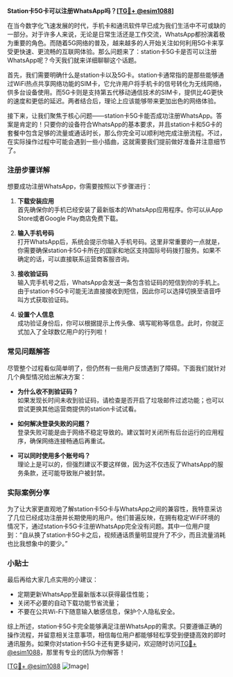 **Station卡5G卡可以注册WhatsApp吗？[[TG💪+ @esim1088](https://t.me/s/esim1088)]**

在当今数字化飞速发展的时代，手机卡和通讯软件早已成为我们生活中不可或缺的一部分。对于许多人来说，无论是日常生活还是工作交流，WhatsApp都扮演着极为重要的角色。而随着5G网络的普及，越来越多的人开始关注如何利用5G卡来享受更快速、更流畅的互联网体验。那么问题来了：station卡5G卡是否可以注册WhatsApp呢？今天我们就来详细聊聊这个话题。

首先，我们需要明确什么是station卡以及5G卡。station卡通常指的是那些能够通过WiFi热点共享网络功能的SIM卡，它允许用户将手机卡的信号转化为无线网络，供多台设备使用。而5G卡则是支持第五代移动通信技术的SIM卡，提供比4G更快的速度和更低的延迟。两者结合后，理论上应该能够带来更加出色的网络体验。

接下来，让我们聚焦于核心问题——station卡5G卡能否成功注册WhatsApp。答案是肯定的！只要你的设备符合WhatsApp的基本要求，并且station卡和5G卡的套餐中包含足够的流量或通话时长，那么你完全可以顺利地完成注册流程。不过，在实际操作过程中可能会遇到一些小插曲，这就需要我们提前做好准备并注意细节了。

### 注册步骤详解

想要成功注册WhatsApp，你需要按照以下步骤进行：

1. **下载安装应用**  
   首先确保你的手机已经安装了最新版本的WhatsApp应用程序。你可以从App Store或者Google Play商店免费下载。

2. **输入手机号码**  
   打开WhatsApp后，系统会提示你输入手机号码。这里非常重要的一点就是，你需要确保station卡5G卡所在的国家和地区支持国际号码拨打服务。如果不确定的话，可以直接联系运营商客服咨询。

3. **接收验证码**  
   输入完手机号之后，WhatsApp会发送一条包含验证码的短信到你的手机上。由于station卡5G卡可能无法直接接收到短信，因此你可以选择切换至语音呼叫方式获取验证码。

4. **设置个人信息**  
   成功验证身份后，你可以根据提示上传头像、填写昵称等信息。此时，你就正式加入了全球数亿用户的行列啦！

### 常见问题解答

尽管整个过程看似简单明了，但仍然有一些用户反馈遇到了障碍。下面我们就针对几个典型情况给出解决方案：

- **为什么收不到验证码？**  
  如果发现长时间未收到验证码，请检查是否开启了垃圾邮件过滤功能；也可以尝试更换其他运营商提供的station卡试试看。

- **如何解决登录失败的问题？**  
  登录失败可能是由于网络不稳定导致的。建议暂时关闭所有后台运行的应用程序，确保网络连接畅通后再重试。

- **可以同时使用多个账号吗？**  
  理论上是可以的，但强烈建议不要这样做，因为这不仅违反了WhatsApp的服务条款，还可能导致账户被封禁。

### 实际案例分享

为了让大家更直观地了解station卡5G卡与WhatsApp之间的兼容性，我特意采访了几位已经成功注册并长期使用的用户。他们普遍反映，在拥有稳定WiFi环境的情况下，通过station卡5G卡注册WhatsApp完全没有问题。其中一位用户提到：“自从换了station卡5G卡之后，视频通话质量明显提升了不少，而且流量消耗也比我想象中的要少。”

### 小贴士

最后再给大家几点实用的小建议：
- 定期更新WhatsApp至最新版本以获得最佳性能；
- 关闭不必要的自动下载功能节省流量；
- 不要在公共Wi-Fi下随意输入敏感信息，保护个人隐私安全。

综上所述，station卡5G卡完全能够满足注册WhatsApp的需求。只要遵循正确的操作流程，并留意相关注意事项，相信每位用户都能够轻松享受到便捷高效的即时通讯服务。如果你对station卡5G卡还有更多疑问，欢迎随时访问[TG💪+ @esim1088](https://t.me/s/esim1088)，那里有专业的团队为你解答！

[[TG💪+ @esim1088](https://t.me/s/esim1088) ![Image](https://i.postimg.cc/4NQfJmqS/Snipaste-2025-05-13-00-14-12.png)]
